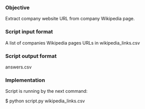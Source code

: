 ### Objective
Extract company website URL from company Wikipedia page.

### Script input format
A list of companies Wikipedia pages URLs in wikipedia_links.csv

### Script output format
answers.csv

### Implementation
Script is running by the next command:

$ python script.py wikipedia_links.csv
